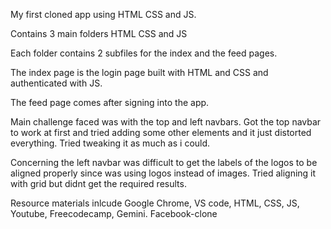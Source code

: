 My first cloned app using HTML CSS and JS.

 Contains 3 main folders HTML CSS and JS

 Each folder contains 2 subfiles for the index and the feed pages.

 The index page is the login page built with HTML and CSS and authenticated with JS.

 The feed page comes after signing into the app.

 Main challenge faced was with the top and left navbars. Got the top navbar to work at first and tried adding some other elements and it just distorted everything. Tried tweaking it as much as i could.

 Concerning the left navbar was difficult to get the labels of the logos to be aligned properly since was using logos instead of images. Tried aligning it with grid but didnt get the required results.

 Resource materials inlcude Google Chrome, VS code, HTML, CSS, JS, Youtube, Freecodecamp, Gemini.
 Facebook-clone
